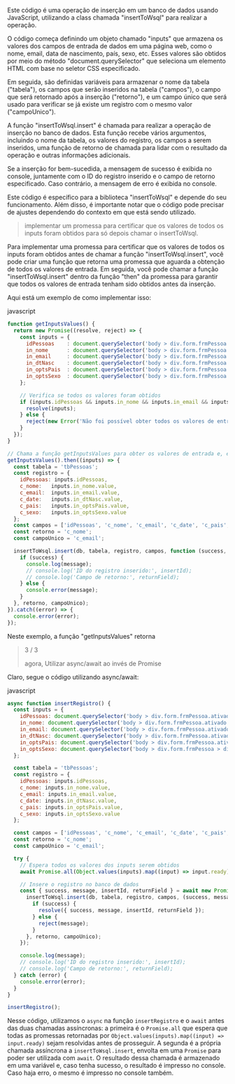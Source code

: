 


Este código é uma operação de inserção em um banco de dados usando JavaScript, utilizando a class chamada "insertToWsql" para realizar a operação.

O código começa definindo um objeto chamado "inputs" que armazena os valores dos campos de entrada de dados em uma página web, como o nome, email, data de nascimento, país, sexo, etc. Esses valores são obtidos por meio do método "document.querySelector" que seleciona um elemento HTML com base no seletor CSS especificado.

Em seguida, são definidas variáveis para armazenar o nome da tabela ("tabela"), os campos que serão inseridos na tabela ("campos"), o campo que será retornado após a inserção ("retorno"), e um campo único que será usado para verificar se já existe um registro com o mesmo valor ("campoUnico").

A função "insertToWsql.insert" é chamada para realizar a operação de inserção no banco de dados. Esta função recebe vários argumentos, incluindo o nome da tabela, os valores do registro, os campos a serem inseridos, uma função de retorno de chamada para lidar com o resultado da operação e outras informações adicionais.

Se a inserção for bem-sucedida, a mensagem de sucesso é exibida no console, juntamente com o ID do registro inserido e o campo de retorno especificado. Caso contrário, a mensagem de erro é exibida no console.

Este código é específico para a biblioteca "insertToWsql" e depende do seu funcionamento. Além disso, é importante notar que o código pode precisar de ajustes dependendo do contexto em que está sendo utilizado.

> implementar um promessa para certificar que os valores de todos os inputs foram obtidos para só depois chamar o insertToWsql.

Para implementar uma promessa para certificar que os valores de todos os inputs foram obtidos antes de chamar a função "insertToWsql.insert", você pode criar uma função que retorna uma promessa que aguarda a obtenção de todos os valores de entrada. Em seguida, você pode chamar a função "insertToWsql.insert" dentro da função "then" da promessa para garantir que todos os valores de entrada tenham sido obtidos antes da inserção.

Aqui está um exemplo de como implementar isso:

javascript

```javascript
function getInputsValues() {
  return new Promise((resolve, reject) => {
    const inputs = {
      idPessoas    : document.querySelector('body > div.form.frmPessoa.ativado > div > div.main > div.chat > label.in_email > input.in_email').value.replace(/\s/g, '').replace(/[^a-zA-Z0-9]/g, ''),
      in_nome      : document.querySelector('body > div.form.frmPessoa.ativado > div > div.main > div.chat > label.in_nome > input.in_nome'),
      in_email     : document.querySelector('body > div.form.frmPessoa.ativado > div > div.main > div.chat > label.in_email > input.in_email'),
      in_dtNasc    : document.querySelector('body > div.form.frmPessoa.ativado > div > div.main > div.chat > label.in_dtNasc > input.in_dtNasc'),
      in_optsPais  : document.querySelector('body > div.form.frmPessoa.ativado > div > div.main > div.chat > label.customSelc.col1-3 > input.in_optsPais'),
      in_optsSexo  : document.querySelector('body > div.form.frmPessoa > div > div.main > div.chat > label.customSelc.col3 > input.in_optsSexo')
    };

    // Verifica se todos os valores foram obtidos
    if (inputs.idPessoas && inputs.in_nome && inputs.in_email && inputs.in_dtNasc && inputs.in_optsPais && inputs.in_optsSexo) {
      resolve(inputs);
    } else {
      reject(new Error('Não foi possível obter todos os valores de entrada.'));
    }
  });
}

// Chama a função getInputsValues para obter os valores de entrada e, em seguida, chama a função insertToWsql.insert quando os valores forem obtidos
getInputsValues().then((inputs) => {
  const tabela = 'tbPessoas';
  const registro = {
    idPessoas: inputs.idPessoas,
    c_nome:   inputs.in_nome.value,
    c_email:  inputs.in_email.value,
    c_date:   inputs.in_dtNasc.value,
    c_pais:   inputs.in_optsPais.value,
    c_sexo:   inputs.in_optsSexo.value
  };
  const campos = ['idPessoas', 'c_nome', 'c_email', 'c_date', 'c_pais', 'c_sexo'];
  const retorno = 'c_nome';
  const campoUnico = 'c_email';

  insertToWsql.insert(db, tabela, registro, campos, function (success, message, insertId, returnField) {
    if (success) {
      console.log(message);
      // console.log('ID do registro inserido:', insertId);
      // console.log('Campo de retorno:', returnField);
    } else {
      console.error(message);
    }
  }, retorno, campoUnico);
}).catch((error) => {
  console.error(error);
});
```

Neste exemplo, a função "getInputsValues" retorna

> 3 / 3
>
> agora, Utilizar async/await ao invés de Promise

Claro, segue o código utilizando async/await:

javascript

```javascript
async function insertRegistro() {
  const inputs = {
    idPessoas: document.querySelector('body > div.form.frmPessoa.ativado > div > div.main > div.chat > label.in_email > input.in_email').value.replace(/\s/g, '').replace(/[^a-zA-Z0-9]/g, ''),
    in_nome: document.querySelector('body > div.form.frmPessoa.ativado > div > div.main > div.chat > label.in_nome > input.in_nome'),
    in_email: document.querySelector('body > div.form.frmPessoa.ativado > div > div.main > div.chat > label.in_email > input.in_email'),
    in_dtNasc: document.querySelector('body > div.form.frmPessoa.ativado > div > div.main > div.chat > label.in_dtNasc > input.in_dtNasc'),
    in_optsPais: document.querySelector('body > div.form.frmPessoa.ativado > div > div.main > div.chat > label.customSelc.col1-3 > input.in_optsPais'),
    in_optsSexo: document.querySelector('body > div.form.frmPessoa > div > div.main > div.chat > label.customSelc.col3 > input.in_optsSexo')
  };

  const tabela = 'tbPessoas';
  const registro = {
    idPessoas: inputs.idPessoas,
    c_nome: inputs.in_nome.value,
    c_email: inputs.in_email.value,
    c_date: inputs.in_dtNasc.value,
    c_pais: inputs.in_optsPais.value,
    c_sexo: inputs.in_optsSexo.value
  };

  const campos = ['idPessoas', 'c_nome', 'c_email', 'c_date', 'c_pais', 'c_sexo'];
  const retorno = 'c_nome';
  const campoUnico = 'c_email';

  try {
    // Espera todos os valores dos inputs serem obtidos
    await Promise.all(Object.values(inputs).map((input) => input.ready));

    // Insere o registro no banco de dados
    const { success, message, insertId, returnField } = await new Promise((resolve, reject) => {
      insertToWsql.insert(db, tabela, registro, campos, (success, message, insertId, returnField) => {
        if (success) {
          resolve({ success, message, insertId, returnField });
        } else {
          reject(message);
        }
      }, retorno, campoUnico);
    });

    console.log(message);
    // console.log('ID do registro inserido:', insertId);
    // console.log('Campo de retorno:', returnField);
  } catch (error) {
    console.error(error);
  }
}

insertRegistro();
```

Nesse código, utilizamos o `async` na função `insertRegistro` e o `await` antes das duas chamadas assíncronas: a primeira é o `Promise.all` que espera que todas as promessas retornadas por `Object.values(inputs).map((input) => input.ready)` sejam resolvidas antes de prosseguir. A segunda é a própria chamada assíncrona a `insertToWsql.insert`, envolta em uma `Promise` para poder ser utilizada com `await`. O resultado dessa chamada é armazenado em uma variável e, caso tenha sucesso, o resultado é impresso no console. Caso haja erro, o mesmo é impresso no console também.